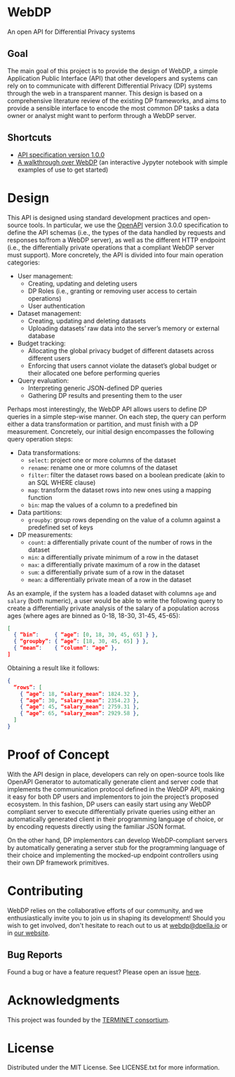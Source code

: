 # WebDP
An open API for Differential Privacy systems

## Goal
The main goal of this project is to provide the design of WebDP, a simple
Application Public Interface (API) that other developers and systems can rely on
to communicate with different Differential Privacy (DP) systems through the web
in a transparent manner. This design is based on a comprehensive literature
review of the existing DP frameworks, and aims to provide a sensible interface
to encode the most common DP tasks a data owner or analyst might want to perform
through a WebDP server.

## Shortcuts

* [API specification version 1.0.0](/api/WebDP-1.0.0.yml)
* [A walkthrough over WebDP](/demo/webdp_demo.ipynb) (an interactive Jypyter
  notebook with simple examples of use to get started)

# Design

This API is designed using standard development practices and open-source tools.
In particular, we use the [OpenAPI](https://www.openapis.org/) version 3.0.0
specification to define the API schemas (i.e., the types of the data handled by
requests and responses to/from a WebDP server), as well as the different HTTP
endpoint (i.e., the differentially private operations that a compliant WebDP
server must support). More concretely, the API is divided into four main
operation categories:

* User management:
  + Creating, updating and deleting users
  + DP Roles (i.e., granting or removing user access to certain operations)
  + User authentication
* Dataset management:
  + Creating, updating and deleting datasets
  + Uploading datasets’ raw data into the server’s memory or external database
* Budget tracking:
  + Allocating the global privacy budget of different datasets across different
    users
  + Enforcing that users cannot violate the dataset’s global budget or their
    allocated one before performing queries
* Query evaluation:
  + Interpreting generic JSON-defined DP queries
  + Gathering DP results and presenting them to the user

Perhaps most interestingly, the WebDP API allows users to define DP queries in a
simple step-wise manner. On each step, the query can perform either a data
transformation or partition, and must finish with a DP measurement. Concretely,
our initial design encompasses the following query operation steps:

* Data transformations:
  +  `select`: project one or more columns of the dataset
  +  `rename`: rename one or more columns of the dataset
  +  `filter`: filter the dataset rows based on a boolean predicate (akin to an
     SQL WHERE clause)
  +  `map`: transform the dataset rows into new ones using a mapping function
  +  `bin`: map the values of a column to a predefined bin
* Data partitions:
  + `groupby`: group rows depending on the value of a column against a
    predefined set of keys
* DP measurements:
  + `count`: a differentially private count of the number of rows in the dataset
  + `min`: a differentially private minimum of a row in the dataset
  + `max`: a differentially private maximum of a row in the dataset
  + `sum`: a differentially private sum of a row in the dataset
  + `mean`: a differentially private mean of a row in the dataset

As an example, if the system has a loaded dataset with columns `age` and
`salary` (both numeric), a user would be able to write the following query to
create a differentially private analysis of the salary of a population across
ages (where ages are binned as 0-18, 18-30, 31-45, 45-65):



```json
[
  { “bin”:     { “age”: [0, 18, 30, 45, 65] } },
  { “groupby”: { “age”: [18, 30, 45, 65] } },
  { “mean”:    { “column”: “age” },
]
```

Obtaining a result like it follows:

```json
{
  “rows”: [
    { “age”: 18, “salary_mean”: 1824.32 },
    { “age”: 30, “salary_mean”: 2354.23 },
    { “age”: 45, “salary_mean”: 2759.31 },
    { “age”: 65, “salary_mean”: 2929.58 },
  ]
}

```

# Proof of Concept

With the API design in place, developers can rely on open-source tools like
OpenAPI Generator to automatically generate client and server code that
implements the communication protocol defined in the WebDP API, making it easy
for both DP users and implementors to join the project’s proposed ecosystem. In
this fashion, DP users can easily start using any WebDP compliant server to
execute differentially private queries using either an automatically generated
client in their programming language of choice, or by encoding requests directly
using the familiar JSON format.

On the other hand, DP implementors can develop WebDP-compliant servers by
automatically generating a server stub for the programming language of their
choice and implementing the mocked-up endpoint controllers using their own DP
framework primitives.

# Contributing
WebDP relies on the collaborative efforts of our community, and we
enthusiastically invite you to join us in shaping its development! Should you
wish to get involved, don't hesitate to reach out to us at
[webdp@dpella.io](mailto:webdp@dpella.io) or in [our website](https://dpella.io).

## Bug Reports
Found a bug or have a feature request? Please open an issue
[here](https://github.com/dpella/WebDP/issues).

# Acknowledgments
This project was founded by the [TERMINET
consortium](https://terminet-h2020.eu/).

# License
Distributed under the MIT License. See LICENSE.txt for more information.

